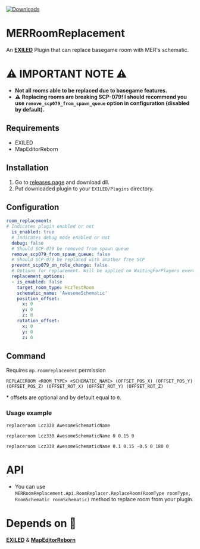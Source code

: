 [![Downloads](https://img.shields.io/github/downloads/FakeMan2332/MERRoomReplacement/total?style=for-the-badge&color=blue)](https://github.com/FakeMan2332/MERRoomReplacement/releases/latest)

# MERRoomReplacement
An **[EXILED](https://github.com/Exiled-Team/EXILED)** Plugin that can replace basegame room with MER's schematic.

# ⚠️ IMPORTANT NOTE ⚠️
+ **Not all rooms able to be replaced due to basegame features.**
+ ⚠️ **Replacing rooms are breaking SCP-079! I should recommend you use `remove_scp079_from_spawn_queue` option in configuration (disabled by default).**

## Requirements
+ EXILED
+ MapEditorReborn

## Installation
1. Go to [releases page](https://github.com/FakeMan2332/MERRoomReplacement/releases/latest) and download dll.
2. Put downloaded plugin to your `EXILED/Plugins` directory.

## Configuration

```yml
room_replacement:
# Indicates plugin enabled or not
  is_enabled: true
  # Indicates debug mode enabled or not
  debug: false
  # Should SCP-079 be removed from spawn queue
  remove_scp079_from_spawn_queue: false
  # Should SCP-079 be replaced with another free SCP
  prevent_scp079_on_role_change: false
  # Options for replacement. Will be applied on WaitingForPlayers event
  replacement_options:
  - is_enabled: false
    target_room_type: HczTestRoom
    schematic_name: 'AwesomeSchematic'
    position_offset:
      x: 0
      y: 0
      z: 0
    rotation_offset:
      x: 0
      y: 0
      z: 0
```

## Command
Requires `mp.roomreplacement` permission
```
REPLACEROOM <ROOM_TYPE> <SCHEMATIC_NAME> (OFFSET_POS_X) (OFFSET_POS_Y) (OFFSET_POS_Z) (OFFSET_ROT_X) (OFFSET_ROT_Y) (OFFSET_ROT_Z)
```
\* offsets are optional and by default equal to `0`.

### Usage example
```
replaceroom Lcz330 AwesomeSchematicName
```
```
replaceroom Lcz330 AwesomeSchematicName 0 0.15 0
```
```
replaceroom Lcz330 AwesomeSchematicName 0.1 0.15 -0.5 0 180 0
```

# API
+ You can use `MERRoomReplacement.Api.RoomReplacer.ReplaceRoom(RoomType roomType, RoomSchematic roomSchematic)` method to replace room from your plugin.

# Depends on 💖
**[EXILED](https://github.com/Exiled-Team/EXILED)** & **[MapEditorReborn](https://github.com/Michal78900/MapEditorReborn)**
